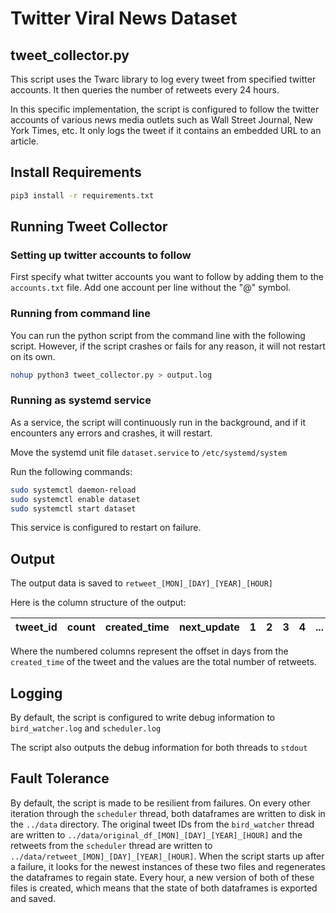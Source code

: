 # Twitter Viral News Dataset

## tweet_collector.py
This script uses the Twarc library to log every tweet from specified twitter accounts. It then queries the number of retweets every 24 hours.

In this specific implementation, the script is configured to follow the twitter accounts of various news media outlets such as Wall Street Journal, New York Times, etc.
It only logs the tweet if it contains an embedded URL to an article. 



## Install Requirements
```bash
pip3 install -r requirements.txt

```

## Running Tweet Collector

### Setting up twitter accounts to follow

First specify what twitter accounts you want to follow by adding them to the ```accounts.txt``` file. Add one account per line without the "@" symbol. 


### Running from command line

You can run the python script from the command line with the following script. However, if the script crashes or fails for any reason, it will not restart on its own.

```bash
nohup python3 tweet_collector.py > output.log
```

### Running as systemd service

As a service, the script will continuously run in the background, and if it encounters any errors and crashes, it will restart. 

Move the systemd unit file ```dataset.service``` to ```/etc/systemd/system```

Run the following commands:

```bash
sudo systemctl daemon-reload
sudo systemctl enable dataset
sudo systemctl start dataset
```

This service is configured to restart on failure. 

## Output

The output data is saved to ```retweet_[MON]_[DAY]_[YEAR]_[HOUR]```

Here is the column structure of the output:

| tweet_id  | count  | created_time  |next_update | 1| 2 | 3| 4| ...| 100|
|---|---|---|---|---|---|---|---|---|---|

Where the numbered columns represent the offset in days from the ```created_time``` of the tweet and the values are the total number of retweets.


## Logging

By default, the script is configured to write debug information to ```bird_watcher.log``` and ```scheduler.log```

The script also outputs the debug information for both threads to ```stdout```

## Fault Tolerance

By default, the script is made to be resilient from failures. On every other iteration through the  ```scheduler``` thread, both dataframes are written to disk in the ```../data``` directory. The original tweet IDs from the ```bird_watcher``` thread are written to ```../data/original_df_[MON]_[DAY]_[YEAR]_[HOUR]``` and the retweets from the ```scheduler``` thread are written to ```../data/retweet_[MON]_[DAY]_[YEAR]_[HOUR]```. When the script starts up after a failure, it looks for the newest instances of these two files and regenerates the dataframes to regain state. Every hour, a new version of both of these files is created, which means that the state of both dataframes is exported and saved. 


